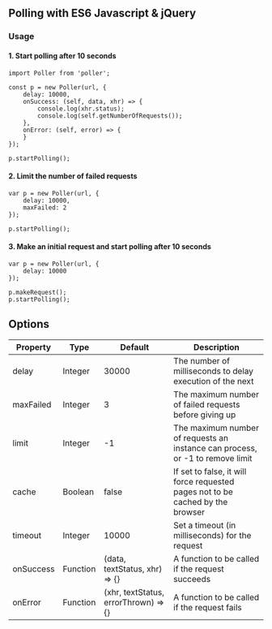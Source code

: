 ## Polling with ES6 Javascript & jQuery
              
### Usage

#### 1. Start polling after 10 seconds

```
import Poller from 'poller';

const p = new Poller(url, {
    delay: 10000,
    onSuccess: (self, data, xhr) => {
        console.log(xhr.status);
        console.log(self.getNumberOfRequests());
    },
    onError: (self, error) => {
    }
});

p.startPolling();
```

#### 2. Limit the number of failed requests

```
var p = new Poller(url, {
    delay: 10000,
    maxFailed: 2
});

p.startPolling();
```

#### 3. Make an initial request and start polling after 10 seconds

```
var p = new Poller(url, {
    delay: 10000
});

p.makeRequest();
p.startPolling();
```

## Options

| Property  | Type     | Default                        | Description |                           
|-----------|----------|--------------------------------------|-----------------------------------------------|
| delay     | Integer  | 30000                                | The number of milliseconds to delay execution of the next |
| maxFailed | Integer  | 3                                  | The maximum number of failed requests before giving up  |
| limit     | Integer  | -1                                   | The maximum number of requests an instance can process, or -1 to remove limit |
| cache     | Boolean  | false                              | If set to false, it will force requested pages not to be cached by the browser |
| timeout   | Integer  | 10000                                | Set a timeout (in milliseconds) for the request |
| onSuccess | Function | (data, textStatus, xhr) => {}        | A function to be called if the request succeeds |
| onError   | Function | (xhr, textStatus, errorThrown) => {} | A function to be called if the request fails |  
